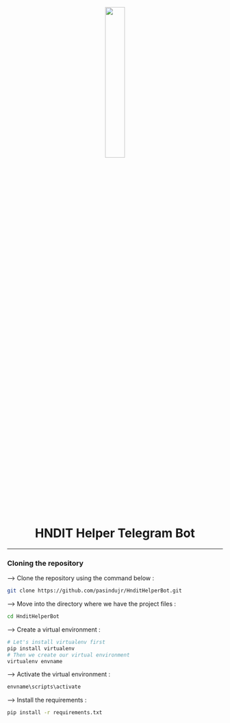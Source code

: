<div align="center">
<img width="30%" src="https://d2cbg94ubxgsnp.cloudfront.net/Pictures/480x270/9/9/3/512993_shutterstock_715962319converted_920340.png">

# HNDIT Helper Telegram Bot
</div>
<hr>

### Cloning the repository

--> Clone the repository using the command below :
```bash
git clone https://github.com/pasindujr/HnditHelperBot.git
```

--> Move into the directory where we have the project files : 
```bash
cd HnditHelperBot
```

--> Create a virtual environment :
```bash
# Let's install virtualenv first
pip install virtualenv
# Then we create our virtual environment
virtualenv envname
```

--> Activate the virtual environment :
```bash
envname\scripts\activate
```

--> Install the requirements :
```bash
pip install -r requirements.txt
```
